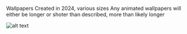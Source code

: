 Wallpapers Created in 2024, various sizes
Any animated wallpapers will either be longer or shoter than described, more than likely longer

![alt text](https://github.com/smokey5787/wallpaper2024/blob/main/Animated/galileo-world-colours.gif "preview")
